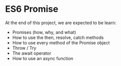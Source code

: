 # ES6 Promise

At the end of this project, we are expected to be learn:

 - Promises (how, why, and what)
 - How to use the then, resolve, catch methods
 - How to use every method of the Promise object
 - Throw / Try
 - The await operator
 - How to use an async function

